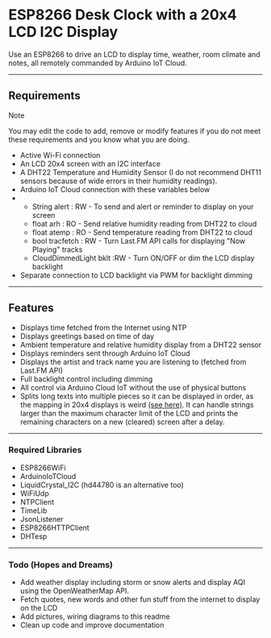 # ESP8266 Desk Clock with a 20x4 LCD I2C Display

Use an ESP8266 to drive an LCD to display time, weather, room climate and notes, all remotely commanded by Arduino IoT Cloud.

---

## Requirements

> [!NOTE]
> You may edit the code to add, remove or modify features if you do not meet these requirements and you know what you are doing.

- Active Wi-Fi connection
- An LCD 20x4 screen with an I2C interface
- A DHT22 Temperature and Humidity Sensor (I do not recommend DHT11 sensors because of wide errors in their humidity readings).
- Arduino IoT Cloud connection with these variables below
- - String alert : RW - To send and alert or reminder to display on your screen
  - float arh : RO - Send relative humidity reading from DHT22 to cloud
  - float atemp : RO - Send temperature reading from DHT22 to cloud
  - bool tracfetch : RW - Turn Last.FM API calls for displaying "Now Playing" tracks
  - CloudDimmedLight bklt :RW - Turn ON/OFF or dim the LCD display backlight
- Separate connection to LCD backlight via PWM for backlight dimming

---

## Features

- Displays time fetched from the Internet using NTP
- Displays greetings based on time of day
- Ambient temperature and relative humidity display from a DHT22 sensor
- Displays reminders sent through Arduino IoT Cloud
- Displays the artist and track name you are listening to (fetched from Last.FM API)
- Full backlight control including dimming
- All control via Arduino Cloud IoT without the use of physical buttons
- Splits long texts into multiple pieces so it can be displayed in order, as the mapping in 20x4 displays is weird [(see here)](https://forum.arduino.cc/t/20x4-lcd-screen-only-prints-to-line-0-and-2/121300/8). It can handle strings larger than the maximum character limit of the LCD and prints the remaining characters on a new (cleared) screen after a delay.

---

### Required Libraries

- ESP8266WiFi
- ArduinoIoTCloud
- LiquidCrystal_I2C (hd44780 is an alternative too)
- WiFiUdp
- NTPClient
- TimeLib
- JsonListener
- ESP8266HTTPClient
- DHTesp

---

### Todo (Hopes and Dreams)

- Add weather display including storm or snow alerts and display AQI using the OpenWeatherMap API.
- Fetch quotes, new words and other fun stuff from the internet to display on the LCD
- Add pictures, wiring diagrams to this readme
- Clean up code and improve documentation

